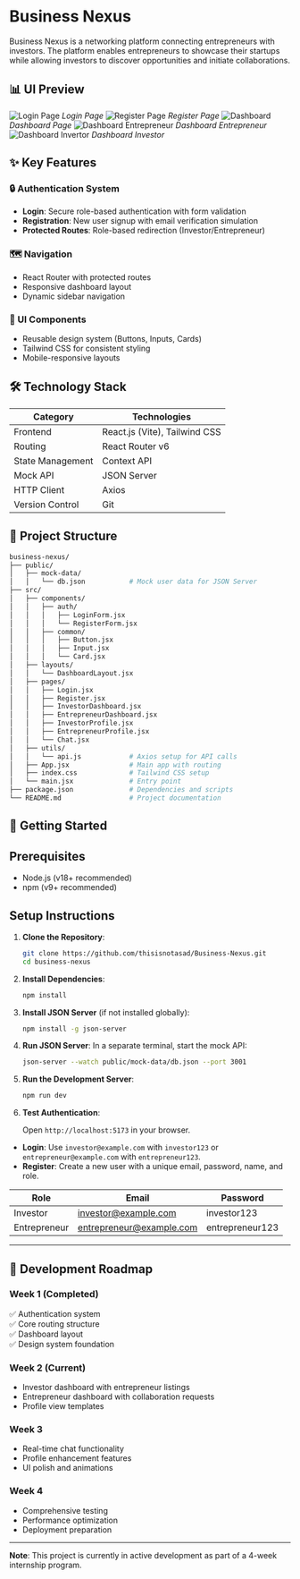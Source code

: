 # Business Nexus

Business Nexus is a networking platform connecting entrepreneurs with investors. The platform enables entrepreneurs to showcase their startups while allowing investors to discover opportunities and initiate collaborations.


## 📊 UI Preview
![Login Page](./public/screenshots/login.png)
*Login Page*
![Register Page](./public/screenshots/register.png)
*Register Page*
![Dashboard](./public/screenshots/dashboard.png)
*Dashboard Page*
![Dashboard Entrepreneur](./public/screenshots/dashboard_entrepreneur.png)
*Dashboard Entrepreneur*
![Dashboard Invertor](./public/screenshots/dashboard_investor.png)
*Dashboard Investor*


## ✨ Key Features

### 🔒 Authentication System
- **Login**: Secure role-based authentication with form validation
- **Registration**: New user signup with email verification simulation
- **Protected Routes**: Role-based redirection (Investor/Entrepreneur)

### 🗺️ Navigation
- React Router with protected routes
- Responsive dashboard layout
- Dynamic sidebar navigation

### 🎨 UI Components
- Reusable design system (Buttons, Inputs, Cards)
- Tailwind CSS for consistent styling
- Mobile-responsive layouts

## 🛠️ Technology Stack

| Category        | Technologies                          |
|-----------------|---------------------------------------|
| Frontend        | React.js (Vite), Tailwind CSS         |
| Routing         | React Router v6                       |
| State Management| Context API                           |
| Mock API        | JSON Server                           |
| HTTP Client     | Axios                                 |
| Version Control | Git                                   |

## 📂 Project Structure

```bash
business-nexus/
├── public/
│   ├── mock-data/
│   │   └── db.json           # Mock user data for JSON Server
├── src/
│   ├── components/
│   │   ├── auth/
│   │   │   ├── LoginForm.jsx
│   │   │   └── RegisterForm.jsx
│   │   ├── common/
│   │   │   ├── Button.jsx
│   │   │   ├── Input.jsx
│   │   │   └── Card.jsx
│   ├── layouts/
│   │   └── DashboardLayout.jsx
│   ├── pages/
│   │   ├── Login.jsx
│   │   ├── Register.jsx
│   │   ├── InvestorDashboard.jsx
│   │   ├── EntrepreneurDashboard.jsx
│   │   ├── InvestorProfile.jsx
│   │   ├── EntrepreneurProfile.jsx
│   │   └── Chat.jsx
│   ├── utils/
│   │   └── api.js            # Axios setup for API calls
│   ├── App.jsx               # Main app with routing
│   ├── index.css             # Tailwind CSS setup
│   └── main.jsx              # Entry point
├── package.json              # Dependencies and scripts
└── README.md                 # Project documentation

```



## 🚀 Getting Started

## Prerequisites
- Node.js (v18+ recommended)
- npm (v9+ recommended)


## Setup Instructions

1. **Clone the Repository**:
   ```bash
   git clone https://github.com/thisisnotasad/Business-Nexus.git 
   cd business-nexus
   ```

2. **Install Dependencies**:
   ```bash
   npm install
   ```

3. **Install JSON Server** (if not installed globally):
   ```bash
   npm install -g json-server
   ```

4. **Run JSON Server**:
   In a separate terminal, start the mock API:
   ```bash
   json-server --watch public/mock-data/db.json --port 3001
   ```

5. **Run the Development Server**:
   ```bash
   npm run dev
   ```
6. **Test Authentication**:

   Open `http://localhost:5173` in your browser.
  - **Login**: Use `investor@example.com` with `investor123` or `entrepreneur@example.com` with `entrepreneur123`.
   - **Register**: Create a new user with a unique email, password, name, and role.


| Role          | Email                   | Password        |
|---------------|-------------------------|-----------------|
| Investor      | investor@example.com    | investor123     |
| Entrepreneur  | entrepreneur@example.com| entrepreneur123 |


---


## 📅 Development Roadmap

### Week 1 (Completed)
✅ Authentication system  
✅ Core routing structure  
✅ Dashboard layout  
✅ Design system foundation  

### Week 2 (Current)
- Investor dashboard with entrepreneur listings
- Entrepreneur dashboard with collaboration requests
- Profile view templates

### Week 3
- Real-time chat functionality
- Profile enhancement features
- UI polish and animations

### Week 4
- Comprehensive testing
- Performance optimization
- Deployment preparation


---

**Note**: This project is currently in active development as part of a 4-week internship program.


